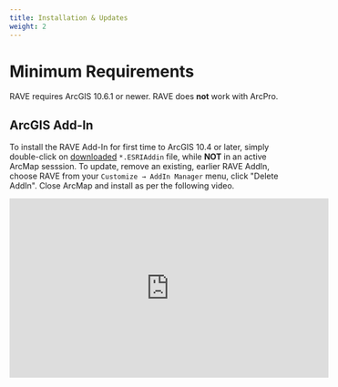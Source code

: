 ```yaml
---
title: Installation & Updates
weight: 2
---
```


# Minimum Requirements

RAVE requires ArcGIS 10.6.1 or newer. RAVE does **not** work with ArcPro.

## ArcGIS Add-In

To install the RAVE Add-In for first time to ArcGIS 10.4 or later, simply double-click on [downloaded](https://github.com/Riverscapes/RaveAddIn/releases/latest) `*.ESRIAddin` file, while **NOT** in an active ArcMap sesssion. To update, remove an existing, earlier RAVE AddIn, choose RAVE from your `Customize → AddIn Manager` menu, click "Delete AddIn". Close ArcMap and install as per the following video.

<div class="responsive-embed">
<iframe width="560" height="315" src="https://www.youtube.com/embed/Va3SFKHd4qU" frameborder="0" allow="autoplay; encrypted-media" allowfullscreen></iframe>
</div>